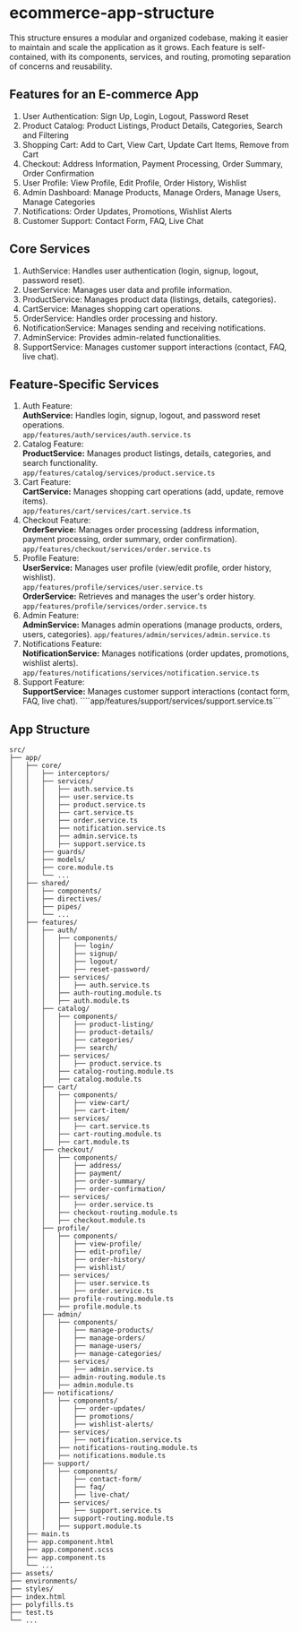 # ecommerce-app-structure
This structure ensures a modular and organized codebase, making it easier to maintain and scale the application as it grows. Each feature is self-contained, with its components, services, and routing, promoting separation of concerns and reusability.

## Features for an E-commerce App
1. User Authentication: Sign Up, Login, Logout, Password Reset
2. Product Catalog: Product Listings, Product Details, Categories, Search and Filtering
3. Shopping Cart: Add to Cart, View Cart, Update Cart Items, Remove from Cart
4. Checkout: Address Information, Payment Processing, Order Summary, Order Confirmation
5. User Profile: View Profile, Edit Profile, Order History, Wishlist
6. Admin Dashboard: Manage Products, Manage Orders, Manage Users, Manage Categories
7. Notifications: Order Updates, Promotions, Wishlist Alerts
8. Customer Support: Contact Form, FAQ, Live Chat

## Core Services
1. AuthService: Handles user authentication (login, signup, logout, password reset).
2. UserService: Manages user data and profile information.
3. ProductService: Manages product data (listings, details, categories).
4. CartService: Manages shopping cart operations.
5. OrderService: Handles order processing and history.
6. NotificationService: Manages sending and receiving notifications.
7. AdminService: Provides admin-related functionalities.
8. SupportService: Manages customer support interactions (contact, FAQ, live chat).

## Feature-Specific Services
1. Auth Feature:  
   **AuthService:** Handles login, signup, logout, and password reset operations.  
   ```app/features/auth/services/auth.service.ts```
2. Catalog Feature:  
   **ProductService:** Manages product listings, details, categories, and search functionality.
   ```app/features/catalog/services/product.service.ts```
3. Cart Feature:  
   **CartService:** Manages shopping cart operations (add, update, remove items).  
   ```app/features/cart/services/cart.service.ts```
4. Checkout Feature:  
   **OrderService:** Manages order processing (address information, payment processing, order summary, order confirmation).  
   ```app/features/checkout/services/order.service.ts```
5. Profile Feature:  
    **UserService:** Manages user profile (view/edit profile, order history, wishlist).  
    ```app/features/profile/services/user.service.ts```  
    **OrderService:** Retrieves and manages the user's order history.  
    ```app/features/profile/services/order.service.ts```
6. Admin Feature:  
    **AdminService:** Manages admin operations (manage products, orders, users, categories).
    ```app/features/admin/services/admin.service.ts```
7. Notifications Feature:  
    **NotificationService:** Manages notifications (order updates, promotions, wishlist alerts).
    ```app/features/notifications/services/notification.service.ts```
8. Support Feature:  
    **SupportService:** Manages customer support interactions (contact form, FAQ, live chat).
    ````app/features/support/services/support.service.ts```

## App Structure
```
src/
├── app/
│   ├── core/
│   │   ├── interceptors/
│   │   ├── services/
│   │   │   ├── auth.service.ts
│   │   │   ├── user.service.ts
│   │   │   ├── product.service.ts
│   │   │   ├── cart.service.ts
│   │   │   ├── order.service.ts
│   │   │   ├── notification.service.ts
│   │   │   ├── admin.service.ts
│   │   │   ├── support.service.ts
│   │   ├── guards/
│   │   ├── models/
│   │   ├── core.module.ts
│   │   └── ...
│   ├── shared/
│   │   ├── components/
│   │   ├── directives/
│   │   ├── pipes/
│   │   └── ...
│   ├── features/
│   │   ├── auth/
│   │   │   ├── components/
│   │   │   │   ├── login/
│   │   │   │   ├── signup/
│   │   │   │   ├── logout/
│   │   │   │   ├── reset-password/
│   │   │   ├── services/
│   │   │   │   ├── auth.service.ts
│   │   │   ├── auth-routing.module.ts
│   │   │   ├── auth.module.ts
│   │   ├── catalog/
│   │   │   ├── components/
│   │   │   │   ├── product-listing/
│   │   │   │   ├── product-details/
│   │   │   │   ├── categories/
│   │   │   │   ├── search/
│   │   │   ├── services/
│   │   │   │   ├── product.service.ts
│   │   │   ├── catalog-routing.module.ts
│   │   │   ├── catalog.module.ts
│   │   ├── cart/
│   │   │   ├── components/
│   │   │   │   ├── view-cart/
│   │   │   │   ├── cart-item/
│   │   │   ├── services/
│   │   │   │   ├── cart.service.ts
│   │   │   ├── cart-routing.module.ts
│   │   │   ├── cart.module.ts
│   │   ├── checkout/
│   │   │   ├── components/
│   │   │   │   ├── address/
│   │   │   │   ├── payment/
│   │   │   │   ├── order-summary/
│   │   │   │   ├── order-confirmation/
│   │   │   ├── services/
│   │   │   │   ├── order.service.ts
│   │   │   ├── checkout-routing.module.ts
│   │   │   ├── checkout.module.ts
│   │   ├── profile/
│   │   │   ├── components/
│   │   │   │   ├── view-profile/
│   │   │   │   ├── edit-profile/
│   │   │   │   ├── order-history/
│   │   │   │   ├── wishlist/
│   │   │   ├── services/
│   │   │   │   ├── user.service.ts
│   │   │   │   ├── order.service.ts
│   │   │   ├── profile-routing.module.ts
│   │   │   ├── profile.module.ts
│   │   ├── admin/
│   │   │   ├── components/
│   │   │   │   ├── manage-products/
│   │   │   │   ├── manage-orders/
│   │   │   │   ├── manage-users/
│   │   │   │   ├── manage-categories/
│   │   │   ├── services/
│   │   │   │   ├── admin.service.ts
│   │   │   ├── admin-routing.module.ts
│   │   │   ├── admin.module.ts
│   │   ├── notifications/
│   │   │   ├── components/
│   │   │   │   ├── order-updates/
│   │   │   │   ├── promotions/
│   │   │   │   ├── wishlist-alerts/
│   │   │   ├── services/
│   │   │   │   ├── notification.service.ts
│   │   │   ├── notifications-routing.module.ts
│   │   │   ├── notifications.module.ts
│   │   ├── support/
│   │   │   ├── components/
│   │   │   │   ├── contact-form/
│   │   │   │   ├── faq/
│   │   │   │   ├── live-chat/
│   │   │   ├── services/
│   │   │   │   ├── support.service.ts
│   │   │   ├── support-routing.module.ts
│   │   │   ├── support.module.ts
│   ├── main.ts
│   ├── app.component.html
│   ├── app.component.scss
│   ├── app.component.ts
│   └── ...
├── assets/
├── environments/
├── styles/
├── index.html
├── polyfills.ts
├── test.ts
└── ...

```
